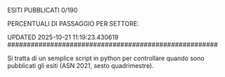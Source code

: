 ESITI PUBBLICATI 0/190 

PERCENTUALI DI PASSAGGIO PER SETTORE:

UPDATED 2025-10-21 11:19:23.430619
###################################################### 

Si tratta di un semplice script in python per controllare quando sono pubblicati gli esiti (ASN 2021, sesto quadrimestre).

